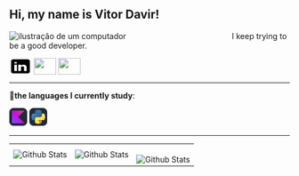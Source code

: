  Hi, my name is Vitor Davir!
---

<img src="https://raw.githubusercontent.com/MicaelliMedeiros/micaellimedeiros/master/image/computer-illustration.png" alt="ilustração de um computador" min-width="400px" max-width="400px" width="400px" align="left">

I keep trying to be a good developer.

<a href="linkedin.com/in/vitor-davir-3a64722b4/" target="blank"><img align="center" src="https://raw.githubusercontent.com/simple-icons/simple-icons/b92a5fa1e5b8ee6bd3df8a930fad32002481a04c/icons/linkedin.svg" height="30" width="40" /></a>
<a href="https://pt.stackoverflow.com/users/349715/vitor" target="blank"><img align="center" src="https://raw.githubusercontent.com/simple-icons/simple-icons/b92a5fa1e5b8ee6bd3df8a930fad32002481a04c/icons/stackoverflow.svg" height="30" width="40" /></a>
<a href="https://www.instagram.com/vtordmr7/?next=%2F" target="blank"><img align="center" src="https://raw.githubusercontent.com/simple-icons/simple-icons/b92a5fa1e5b8ee6bd3df8a930fad32002481a04c/icons/instagram.svg" height="30" width="40" /></a>


---



🔭**the languages ​​I currently study**:

<code><img height="32" src="https://raw.githubusercontent.com/tandpfun/skill-icons/65dea6c4eaca7da319e552c09f4cf5a9a8dab2c8/icons/Kotlin-Dark.svg" alt="kotlin"/></code> 
<code><img height="32" src="https://raw.githubusercontent.com/tandpfun/skill-icons/65dea6c4eaca7da319e552c09f4cf5a9a8dab2c8/icons/Python-Dark.svg" alt="python"/></code> 

---


<table>
  <tr>
    <td>
      <img
        align="left"
        src="https://github-readme-stats.vercel.app/api?username=vitordavir113&theme=dracula&hide_border=false&include_all_commits=true"
        alt="Github Stats"
      />
    </td>
    <td>
      <img
        align="left"
        src="https://github-readme-stats.vercel.app/api/top-langs/?username=vitordavir113&theme=dracula&hide_border=false&include_all_commits=true&count_private=true&layout=compact"
        alt="Github Stats"
      />
    </td>
    <td>
      <br />
      <img
        align="left"
        src="https://github-readme-streak-stats.herokuapp.com/?user=vitordavir113&theme=dracula&hide_border=false"
        alt="Github Stats"
      />
    </td>
  </tr>
</table>


